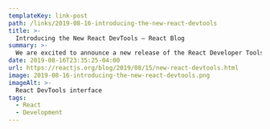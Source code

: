```yaml
---
templateKey: link-post
path: /links/2019-08-16-introducing-the-new-react-devtools
title: >-
  Introducing the New React DevTools – React Blog
summary: >-
  We are excited to announce a new release of the React Developer Tools, available today in Chrome, Firefox, and (Chromium) Edge! What's changed? A lot has changed in version 4!
date: 2019-08-16T23:35:25-04:00
url: https://reactjs.org/blog/2019/08/15/new-react-devtools.html
image: 2019-08-16-introducing-the-new-react-devtools.png
imageAlt: >-
  React DevTools interface
tags:
  - React
  - Development
---
```

